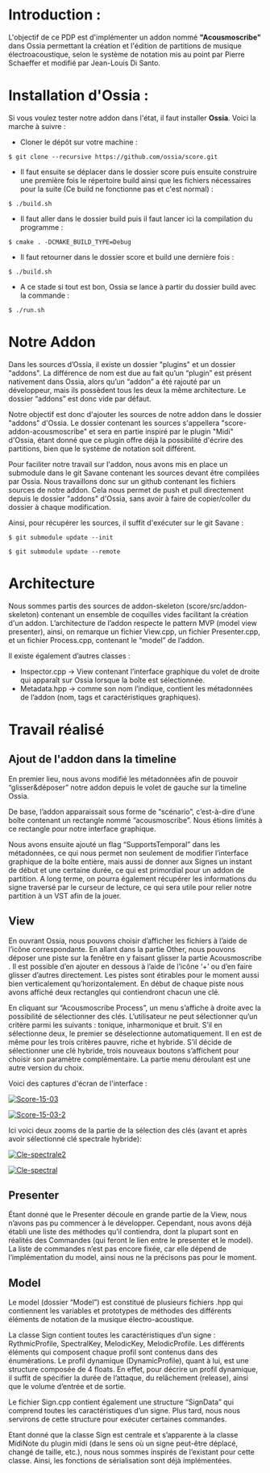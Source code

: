 # Introduction :

L'objectif de ce PDP est d'implémenter un addon nommé **"Acousmoscribe"** dans Ossia permettant la création et l'édition de partitions de musique électroacoustique, selon le système de notation mis au point par Pierre Schaeffer et modifié par Jean-Louis Di Santo.


# Installation d'Ossia :

Si vous voulez tester notre addon dans l'état, il faut installer **Ossia**. Voici la marche à suivre :

* Cloner le dépôt sur votre machine :

`$ git clone --recursive https://github.com/ossia/score.git`

* Il faut ensuite se déplacer dans le dossier score puis ensuite construire une première fois le répertoire build ainsi que les fichiers nécessaires pour la suite (Ce build ne fonctionne pas et c'est normal) :

`$ ./build.sh `

* Il faut aller dans le dossier build puis il faut lancer ici la compilation du programme :

`$ cmake . -DCMAKE_BUILD_TYPE=Debug`

* Il faut retourner dans le dossier score et build une dernière fois :

`$ ./build.sh`

* A ce stade si tout est bon, Ossia se lance à partir du dossier build avec la commande :

`$ ./run.sh`


# Notre Addon

Dans les sources d’Ossia, il existe un dossier "plugins" et un dossier "addons". La différence de nom est due au fait qu’un “plugin” est présent nativement dans Ossia, alors qu’un “addon” a été rajouté par un développeur, mais ils possèdent tous les deux la même architecture. Le dossier “addons” est donc vide par défaut. 

Notre objectif est donc d'ajouter les sources de notre addon dans le dossier "addons" d'Ossia. Le dossier contenant les sources s'appellera "score-addon-acousmoscribe" et sera en partie inspiré par le plugin "Midi" d'Ossia, étant donné que ce plugin offre déjà la possibilité d'écrire des partitions, bien que le système de notation soit différent.

Pour faciliter notre travail sur l'addon, nous avons mis en place un submodule dans le git Savane contenant les sources devant être compilées par Ossia. Nous travaillons donc sur un github contenant les fichiers sources de notre addon. Cela nous permet de push et pull directement depuis le dossier "addons" d'Ossia, sans avoir à faire de copier/coller du dossier à chaque modification.

Ainsi, pour récupérer les sources, il suffit d'exécuter sur le git Savane :

`$ git submodule update --init`

`$ git submodule update --remote`


# Architecture

Nous sommes partis des sources de addon-skeleton (score/src/addon-skeleton) contenant un ensemble de coquilles vides facilitant la création d'un addon. L’architecture de l’addon respecte le pattern MVP (model view presenter), ainsi, on remarque un fichier View.cpp, un fichier Presenter.cpp, et un fichier Process.cpp, contenant le “model” de l’addon. 

Il existe également d’autres classes :

* Inspector.cpp -> View contenant l’interface graphique du volet de droite qui apparaît sur Ossia lorsque la boîte est sélectionnée.
* Metadata.hpp -> comme son nom l’indique, contient les métadonnées de l’addon (nom, tags et caractéristiques graphiques). 


# Travail réalisé

## Ajout de l'addon dans la timeline

En premier lieu, nous avons modifié les métadonnées afin de pouvoir “glisser&déposer” notre addon depuis le volet de gauche sur la timeline Ossia. 

De base, l’addon apparaissait sous forme de “scénario”, c’est-à-dire d’une boîte contenant un rectangle nommé “acousmoscribe”. Nous étions limités à ce rectangle pour notre interface graphique.

Nous avons ensuite ajouté un flag “SupportsTemporal” dans les métadonnées, ce qui nous permet non seulement de modifier l’interface graphique de la boîte entière, mais aussi de donner aux Signes un instant de début et une certaine durée, ce qui est primordial pour un addon de partition. A long terme, on pourra également récupérer les informations du signe traversé par le curseur de lecture, ce qui sera utile pour relier notre partition à un VST afin de la jouer.


## View

En ouvrant Ossia, nous pouvons choisir d’afficher les fichiers à l’aide de  l’icône correspondante. En allant dans la partie Other, nous pouvons déposer une piste sur la fenêtre en y faisant glisser la partie Acousmoscribe . Il est possible d’en ajouter en dessous à l’aide de l’icône ‘+’ ou d’en faire glisser d’autres directement. Les pistes sont étirables pour le moment aussi bien verticalement qu’horizontalement. En début de chaque piste nous avons affiché deux rectangles qui contiendront chacun une clé.

En cliquant sur “Acousmoscribe Process”, un menu s’affiche à droite avec la possibilité de sélectionner des clés. 
L’utilisateur ne peut sélectionner qu’un critère parmi les suivants : tonique, inharmonique et bruit. S’il en sélectionne deux, le premier se déselectionne automatiquement. Il en est de même pour les trois critères pauvre, riche et hybride.
S’il décide de sélectionner une clé hybride, trois nouveaux boutons s’affichent pour choisir son paramètre complémentaire. 
La partie menu déroulant est une autre version du choix. 


Voici des captures d'écran de l'interface : 

<a href="https://ibb.co/Rvg6wSN"><img src="https://i.ibb.co/Rvg6wSN/Score-15-03.png" alt="Score-15-03" border="0"></a>

<a href="https://ibb.co/Srxb8T4"><img src="https://i.ibb.co/Srxb8T4/Score-15-03-2.png" alt="Score-15-03-2" border="0"></a>

Ici voici deux zooms de la partie de la sélection des clés (avant et après avoir sélectionné clé spectrale hybride):

<a href="https://ibb.co/QcLRXwN"><img src="https://i.ibb.co/QcLRXwN/Cle-spectrale2.png" alt="Cle-spectrale2" border="0"></a>

<a href="https://ibb.co/DG5PzKY"><img src="https://i.ibb.co/DG5PzKY/Cle-spectral.png" alt="Cle-spectral" border="0"></a>


## Presenter

Étant donné que le Presenter découle en grande partie de la View, nous n’avons pas pu commencer à le développer. Cependant, nous avons déjà établi une liste des méthodes qu’il contiendra, dont la plupart sont en réalités des Commandes (qui feront le lien entre le presenter et le model). La liste de commandes n’est pas encore fixée, car elle dépend de l’implémentation du model, ainsi nous ne la précisons pas pour le moment.


## Model

Le model (dossier “Model”) est constitué de plusieurs fichiers .hpp qui contiennent les variables et prototypes de méthodes des différents éléments de notation de la musique électro-acoustique. 

La classe Sign contient toutes les caractéristiques d’un signe : RythmicProfile, SpectralKey, MelodicKey, MelodicProfile. Les différents éléments qui composent chaque profil sont contenus dans des énumérations. Le profil dynamique (DynamicProfile), quant à lui, est une structure composée de 4 floats. En effet, pour décrire un profil dynamique, il suffit de spécifier la durée de l’attaque, du relâchement (release), ainsi que le volume d’entrée et de sortie.

Le fichier Sign.cpp contient également une structure “SignData” qui comprend toutes les caractéristiques d’un signe. Plus tard, nous nous servirons de cette structure pour exécuter certaines commandes.

Etant donné que la classe Sign est centrale et s’apparente à la classe MidiNote du plugin midi (dans le sens où un signe peut-être déplacé, changé de taille, etc.), nous nous sommes inspirés de l’existant pour cette classe. Ainsi, les fonctions de sérialisation sont déjà implémentées.

